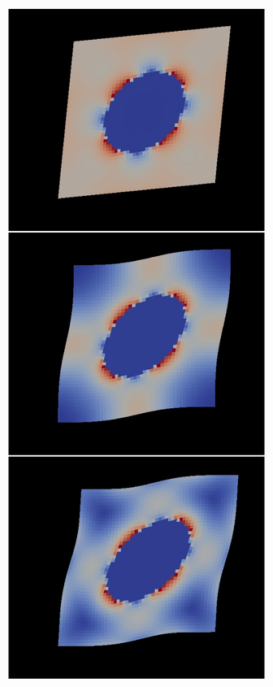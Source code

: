 ![Uniform Strain](figures/unif_strain_exy.jpg)
![Periodic](figures/periodic_exy.jpg)
![Uniform Stress](figures/unif_stress_exy.jpg)
